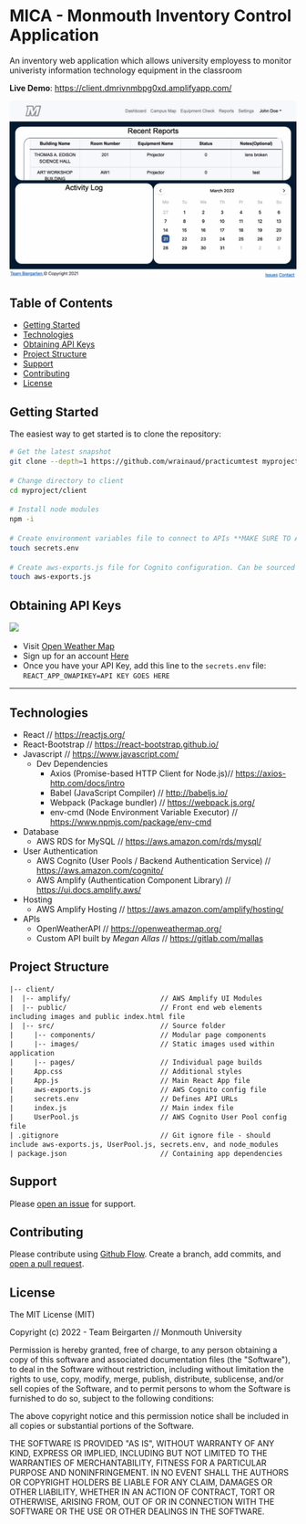 # MICA - Monmouth Inventory Control Application
An inventory web application which allows university employess to monitor univeristy information technology equipment in the classroom

**Live Demo**: https://client.dmrivnmbpg0xd.amplifyapp.com/

<img src="client/public/appscreenshot.jpg" alt="MICA Screenshot" align="center" />

Table of Contents
-------

- [Getting Started](#getting-started)
- [Technologies](#technologies)
- [Obtaining API Keys](#obtaining-api-keys)
- [Project Structure](#project-structure)
- [Support](#support)
- [Contributing](#contributing)
- [License](#license)

Getting Started
---------------

The easiest way to get started is to clone the repository:

```bash
# Get the latest snapshot
git clone --depth=1 https://github.com/wrainaud/practicumtest myproject

# Change directory to client
cd myproject/client

# Install node modules 
npm -i

# Create environment variables file to connect to APIs **MAKE SURE TO ADD to .env to .gitignore file**
touch secrets.env

# Create aws-exports.js file for Cognito configuration. Can be sourced directly from AWS: https://aws.amazon.com/cognito/getting-started/
touch aws-exports.js 
```
Obtaining API Keys
-------
<img src="https://openweathermap.org/themes/openweathermap/assets/vendor/owm/img/logo_OpenWeatherMap_orange.svg" width="200">

- Visit <a href="https://openweathermap.org/api" target="_blank">Open Weather Map</a>
- Sign up for an account <a href="http://home.openweathermap.org/users/sign_up" target="_blank"> Here </a>
- Once you have your API Key, add this line to the `secrets.env` file: `REACT_APP_OWAPIKEY=API KEY GOES HERE`
<hr>

Technologies
-------

- React // https://reactjs.org/
- React-Bootstrap // https://react-bootstrap.github.io/
- Javascript // https://www.javascript.com/
    - Dev Dependencies
        - Axios (Promise-based HTTP Client for Node.js)// https://axios-http.com/docs/intro
        - Babel (JavaScript Compiler) // http://babeljs.io/
        - Webpack (Package bundler) // https://webpack.js.org/
        - env-cmd (Node Environment Variable Executor) // https://www.npmjs.com/package/env-cmd
- Database
    - AWS RDS for MySQL // https://aws.amazon.com/rds/mysql/
- User Authentication
    - AWS Cognito (User Pools / Backend Authentication Service) // https://aws.amazon.com/cognito/
    - AWS Amplify (Authentication Component Library) // https://ui.docs.amplify.aws/
- Hosting 
    - AWS Amplify Hosting // https://aws.amazon.com/amplify/hosting/
- APIs
    - OpenWeatherAPI // https://openweathermap.org/
    - Custom API built by *Megan Allas* // https://gitlab.com/mallas

Project Structure
-------
```
|-- client/
|  |-- amplify/                      // AWS Amplify UI Modules 
|  |-- public/                       // Front end web elements including images and public index.html file
|  |-- src/                          // Source folder
|     |-- components/                // Modular page components
|     |-- images/                    // Static images used within application
|     |-- pages/                     // Individual page builds
|     App.css                        // Additional styles
|     App.js                         // Main React App file
|     aws-exports.js                 // AWS Cognito config file 
|     secrets.env                    // Defines API URLs
|     index.js                       // Main index file
|     UserPool.js                    // AWS Cognito User Pool config file 
| .gitignore                         // Git ignore file - should include aws-exports.js, UserPool.js, secrets.env, and node_modules
| package.json                       // Containing app dependencies 
```

Support
-------

Please [open an issue](https://github.com/wrainaud/practicumtest/issues/new) for support.

Contributing
-------

Please contribute using [Github Flow](https://guides.github.com/introduction/flow/). Create a branch, add commits, and [open a pull request](https://github.com/wrainaud/practicumtest/compare/).

License
-------

The MIT License (MIT)

Copyright (c) 2022 - Team Beirgarten // Monmouth University

Permission is hereby granted, free of charge, to any person obtaining a copy of this software and associated documentation files (the "Software"), to deal in the Software without restriction, including without limitation the rights to use, copy, modify, merge, publish, distribute, sublicense, and/or sell copies of the Software, and to permit persons to whom the Software is furnished to do so, subject to the following conditions:

The above copyright notice and this permission notice shall be included in all copies or substantial portions of the Software.

THE SOFTWARE IS PROVIDED "AS IS", WITHOUT WARRANTY OF ANY KIND, EXPRESS OR IMPLIED, INCLUDING BUT NOT LIMITED TO THE WARRANTIES OF MERCHANTABILITY, FITNESS FOR A PARTICULAR PURPOSE AND NONINFRINGEMENT. IN NO EVENT SHALL THE AUTHORS OR COPYRIGHT HOLDERS BE LIABLE FOR ANY CLAIM, DAMAGES OR OTHER LIABILITY, WHETHER IN AN ACTION OF CONTRACT, TORT OR OTHERWISE, ARISING FROM, OUT OF OR IN CONNECTION WITH THE SOFTWARE OR THE USE OR OTHER DEALINGS IN THE SOFTWARE.  